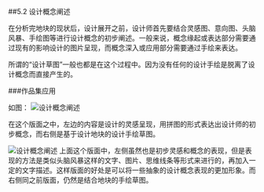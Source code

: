##5.2 设计概念阐述

在分析完地块的现状后，设计展开之前，设计师首先要结合灵感图、意向图、头脑风暴、手绘图等进行设计概念的初步阐述。一般来说，概念缘起或表达部分需要通过现有的影响设计的图片呈现，而概念深入或应用部分需要通过手绘来表达。

所谓的“设计草图”一般也都是在这个过程中。因为没有任何的设计手绘是脱离了设计概念而直接产生的。





###作品集应用

如图：
![设计概念阐述](http://kitpic.makebi.net/la/lakit-04.jpg)

在这个版面之中，左边的内容是设计的灵感呈现，用拼图的形式表达出设计师的初步概念，而右侧是基于设计地块的设计手绘草图。


![设计概念阐述](http://kitpic.makebi.net/la/lakit-05.jpg)
上面这个版面中，左侧虽然也是初步灵感和概念的表现，但是表现的方法是类似头脑风暴这样的文字、图片、思维线条等形式来进行的，再加入一定的文字描述。这样版面的好处是可以将一些抽象的设计概念表现的更加形象。而右侧同之前版面，仍然是结合地块的手绘草图。
